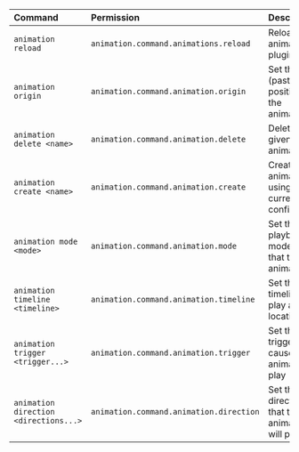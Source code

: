 | Command | Permission | Description |
| :------ | :--------- | :---------- |
| `animation reload` | `animation.command.animations.reload` | Reload the animations plugin |
| `animation origin` | `animation.command.animation.origin` | Set the origin (past position) for the animation |
| `animation delete <name>` | `animation.command.animation.delete` | Delete the given animation |
| `animation create <name>` | `animation.command.animation.create` | Create an animation using the current configuration |
| `animation mode <mode>` | `animation.command.animation.mode` | Set the playback mode for that the animation |
| `animation timeline <timeline>` | `animation.command.animation.timeline` | Set the timeline to play at this location |
| `animation trigger <trigger...>` | `animation.command.animation.trigger` | Set the triggers that cause the animation to play |
| `animation direction <directions...>` | `animation.command.animation.direction` | Set the directions that the animation will play in |